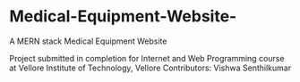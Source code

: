 # Medical-Equipment-Website-
A MERN stack Medical Equipment Website

Project submitted in completion for Internet and Web Programming course at Vellore Institute of Technology, Vellore
Contributors:
Vishwa Senthilkumar

